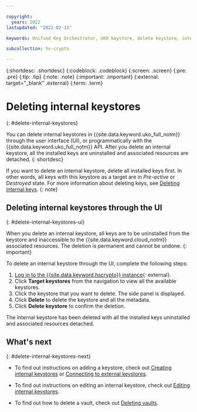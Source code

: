 ```yaml
---

copyright:
  years: 2022
lastupdated: "2022-02-11"

keywords: Unified Key Orchestrator, UKO keystore, delete keystore, internal keystore, KMS keystore

subcollection: hs-crypto

---
```


{:shortdesc: .shortdesc}
{:codeblock: .codeblock}
{:screen: .screen}
{:pre: .pre}
{:tip: .tip}
{:note: .note}
{:important: .important}
{:external: target="_blank" .external}
{:term: .term}

# Deleting internal keystores
{: #delete-internal-keystores}

You can delete internal keystores in {{site.data.keyword.uko_full_notm}} through the user interface (UI), or programmatically with the {{site.data.keyword.uko_full_notm}} API. After you delete an internal keystore, all the installed keys are uninstalled and associated resources are detached.
{: shortdesc}

If you want to delete an internal keystore, delete all installed keys first. In other words, all keys with this keystore as a target are in _Pre-active_ or _Destroyed_ state. For more information about deleting keys, see [Deleting internal keys](/docs/hs-crypto?topic=hs-crypto-delete-internal-keys).
{: note}

## Deleting internal keystores through the UI
{: #delete-internal-keystores-ui}

When you delete an internal keystore, all keys are to be uninstalled from the keystore and inaccessible to the {{site.data.keyword.cloud_notm}} associated resources. The deletion is permanent and cannot be undone.
{: important}

To delete an internal keystore through the UI, complete the following steps:

1. [Log in to the {{site.data.keyword.hscrypto}} instance](https://cloud.ibm.com/login){: external}.
2. Click **Target keystores** from the navigation to view all the available keystores.
3. Click the keystore that you want to delete. The side panel is displayed.
4. Click **Delete** to delete the keystore and all the metadata. 
5. Click **Delete keystore** to confirm the deletion.

The internal keystore has been deleted with all the installed keys uninstalled and associated resources detached.

## What's next
{: #delete-internal-keystores-next}

- To find out instructions on adding a keystore, check out [Creating internal keystores](/docs/hs-crypto?topic=hs-crypto-create-internal-keystores) or [Connecting to external keystores](/docs/hs-crypto?topic=hs-crypto-connect-external-keystores).
  
- To find out instructions on editing an internal keystore, check out [Editing internal keystores](/docs/hs-crypto?topic=hs-crypto-edit-internal-keystores).

- To find out how to delete a vault, check out [Deleting vaults](/docs/hs-crypto?topic=hs-crypto-delete-vaults).
